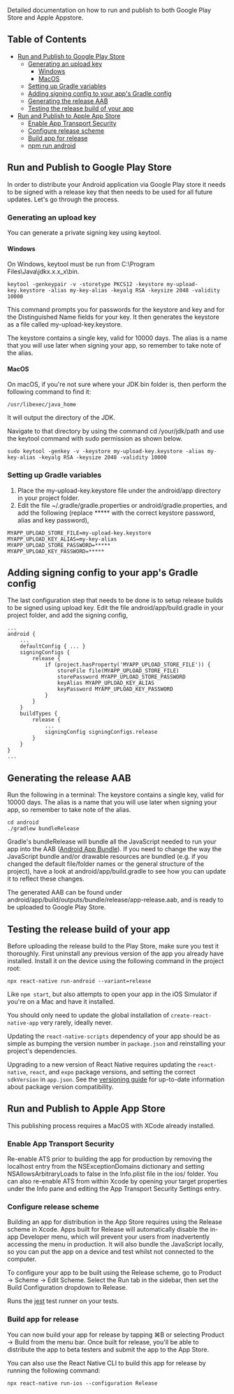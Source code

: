 Detailed documentation on how to run and publish to both Google Play Store and Apple Appstore.

## Table of Contents

* [Run and Publish to Google Play Store](#run-and-publish-to-google-play-store)
  * [Generating an upload key](#generating-an-upload-key)
    * [Windows](#windows)
    * [MacOS](#macos)
  * [Setting up Gradle variables](#setting-up-gradle-variables)
  * [Adding signing config to your app's Gradle config](#adding-signing-config-to-your-apps-gradle-config)
  * [Generating the release AAB](#generating-the-release-aab)
  * [Testing the release build of your app](#testing-the-release-build-of-your-app)
* [Run and Publish to Apple App Store](#run-and-publish-to-apple-app-store)
  * [Enable App Transport Security](#enable-app-transport-security)
  * [Configure release scheme](#configure-release-scheme)
  * [Build app for release](#build-app-for-release)
  * [npm run android](#npm-run-android)

## Run and Publish to Google Play Store

In order to distribute your Android application via Google Play store it needs to be signed with a release key that then needs to be used for all future updates. Let's go through the process.

### Generating an upload key

You can generate a private signing key using keytool.

#### Windows

On Windows, keytool must be run from C:\Program Files\Java\jdkx.x.x_x\bin.

```
keytool -genkeypair -v -storetype PKCS12 -keystore my-upload-key.keystore -alias my-key-alias -keyalg RSA -keysize 2048 -validity 10000
```

This command prompts you for passwords for the keystore and key and for the Distinguished Name fields for your key. It then generates the keystore as a file called my-upload-key.keystore.

The keystore contains a single key, valid for 10000 days. The alias is a name that you will use later when signing your app, so remember to take note of the alias.

#### MacOS

On macOS, if you're not sure where your JDK bin folder is, then perform the following command to find it:

```
/usr/libexec/java_home
```

It will output the directory of the JDK.

Navigate to that directory by using the command cd /your/jdk/path and use the keytool command with sudo permission as shown below.

```
sudo keytool -genkey -v -keystore my-upload-key.keystore -alias my-key-alias -keyalg RSA -keysize 2048 -validity 10000
```
### Setting up Gradle variables

1. Place the my-upload-key.keystore file under the android/app directory in your project folder.
2. Edit the file ~/.gradle/gradle.properties or android/gradle.properties, and add the following (replace ***** with the correct keystore password, alias and key password),

```
MYAPP_UPLOAD_STORE_FILE=my-upload-key.keystore
MYAPP_UPLOAD_KEY_ALIAS=my-key-alias
MYAPP_UPLOAD_STORE_PASSWORD=*****
MYAPP_UPLOAD_KEY_PASSWORD=*****
```

## Adding signing config to your app's Gradle config

The last configuration step that needs to be done is to setup release builds to be signed using upload key. Edit the file android/app/build.gradle in your project folder, and add the signing config,

```
...
android {
    ...
    defaultConfig { ... }
    signingConfigs {
        release {
            if (project.hasProperty('MYAPP_UPLOAD_STORE_FILE')) {
                storeFile file(MYAPP_UPLOAD_STORE_FILE)
                storePassword MYAPP_UPLOAD_STORE_PASSWORD
                keyAlias MYAPP_UPLOAD_KEY_ALIAS
                keyPassword MYAPP_UPLOAD_KEY_PASSWORD
            }
        }
    }
    buildTypes {
        release {
            ...
            signingConfig signingConfigs.release
        }
    }
}
...
```

## Generating the release AAB

Run the following in a terminal:
The keystore contains a single key, valid for 10000 days. The alias is a name that you will use later when signing your app, so remember to take note of the alias.

```
cd android
./gradlew bundleRelease
```

Gradle's bundleRelease will bundle all the JavaScript needed to run your app into the AAB ([Android App Bundle](https://developer.android.com/guide/app-bundle)). If you need to change the way the JavaScript bundle and/or drawable resources are bundled (e.g. if you changed the default file/folder names or the general structure of the project), have a look at android/app/build.gradle to see how you can update it to reflect these changes.

The generated AAB can be found under android/app/build/outputs/bundle/release/app-release.aab, and is ready to be uploaded to Google Play Store.


## Testing the release build of your app

Before uploading the release build to the Play Store, make sure you test it thoroughly. First uninstall any previous version of the app you already have installed. Install it on the device using the following command in the project root:

```
npx react-native run-android --variant=release
```


Like `npm start`, but also attempts to open your app in the iOS Simulator if you're on a Mac and have it installed.

You should only need to update the global installation of `create-react-native-app` very rarely, ideally never.

Updating the `react-native-scripts` dependency of your app should be as simple as bumping the version number in `package.json` and reinstalling your project's dependencies.

Upgrading to a new version of React Native requires updating the `react-native`, `react`, and `expo` package versions, and setting the correct `sdkVersion` in `app.json`. See the [versioning guide](https://github.com/react-community/create-react-native-app/blob/master/VERSIONS.md) for up-to-date information about package version compatibility.

## Run and Publish to Apple App Store

This publishing process requires a MacOS with XCode already installed.

### Enable App Transport Security

Re-enable ATS prior to building the app for production by removing the localhost entry from the NSExceptionDomains dictionary and setting NSAllowsArbitraryLoads to false in the Info.plist file in the ios/ folder. You can also re-enable ATS from within Xcode by opening your target properties under the Info pane and editing the App Transport Security Settings entry.

### Configure release scheme

Building an app for distribution in the App Store requires using the Release scheme in Xcode. Apps built for Release will automatically disable the in-app Developer menu, which will prevent your users from inadvertently accessing the menu in production. It will also bundle the JavaScript locally, so you can put the app on a device and test whilst not connected to the computer.

To configure your app to be built using the Release scheme, go to Product → Scheme → Edit Scheme. Select the Run tab in the sidebar, then set the Build Configuration dropdown to Release.

Runs the [jest](https://github.com/facebook/jest) test runner on your tests.

### Build app for release

You can now build your app for release by tapping ⌘B or selecting Product → Build from the menu bar. Once built for release, you'll be able to distribute the app to beta testers and submit the app to the App Store.

You can also use the React Native CLI to build this app for release by running the following command:

```
npx react-native run-ios --configuration Release
```
